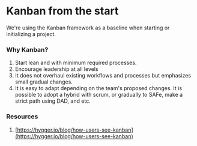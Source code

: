 # Kanban from the start

We're using the Kanban framework as a baseline when starting or initializing a project.

### Why Kanban?

1. Start lean and with minimum required processes.
2. Encourage leadership at all levels
3. It does not overhaul existing workflows and processes but emphasizes small gradual changes.
4. It is easy to adapt depending on the team's proposed changes. It is possible to adopt a hybrid with scrum, or gradually to SAFe, make a strict path using DAD, and etc.

### Resources

1. [https://hygger.io/blog/how-users-see-kanban](https://hygger.io/blog/how-users-see-kanban)
